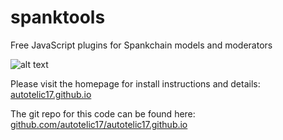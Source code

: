 # spanktools
Free JavaScript plugins for Spankchain models and moderators

![alt text](https://autotelic17.github.io/example1.jpg)

Please visit the homepage for install instructions and details: [autotelic17.github.io](https://autotelic17.github.io)

The git repo for this code can be found here: [github.com/autotelic17/autotelic17.github.io](https://github.com/autotelic17/autotelic17.github.io)
